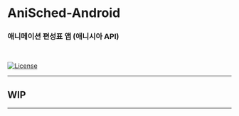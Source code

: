 # AniSched-Android
### 애니메이션 편성표 앱 (애니시아 API)

<br />

[![License](https://img.shields.io/badge/License-Apache%202.0-blue.svg)](https://opensource.org/licenses/Apache-2.0)

----------------------------------------

## WIP

-----------------------------------------------
